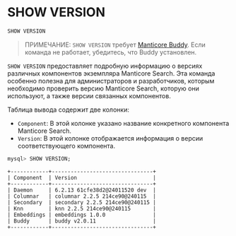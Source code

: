 # SHOW VERSION

<!-- example SHOW VERSION -->
```sql
SHOW VERSION
```

> ПРИМЕЧАНИЕ: `SHOW VERSION` требует [Manticore Buddy](../Installation/Manticore_Buddy.md). Если команда не работает, убедитесь, что Buddy установлен.

`SHOW VERSION` предоставляет подробную информацию о версиях различных компонентов экземпляра Manticore Search. Эта команда особенно полезна для администраторов и разработчиков, которым необходимо проверить версию Manticore Search, которую они используют, а также версии связанных компонентов.

Таблица вывода содержит две колонки:
- `Component`: В этой колонке указано название конкретного компонента Manticore Search.
- `Version`: В этой колонке отображается информация о версии соответствующего компонента.

<!-- request SQL -->
```sql
mysql> SHOW VERSION;
```

<!-- response SQL -->
```
+------------+--------------------------------+
| Component  | Version                        |
+------------+--------------------------------+
| Daemon     | 6.2.13 61cfe38d2@24011520 dev  |
| Columnar   | columnar 2.2.5 214ce90@240115  |
| Secondary  | secondary 2.2.5 214ce90@240115 |
| Knn        | knn 2.2.5 214ce90@240115       |
| Embeddings | embeddings 1.0.0               |
| Buddy      | buddy v2.0.11                  |
+------------+--------------------------------+
```

<!-- end -->

<!-- proofread -->


